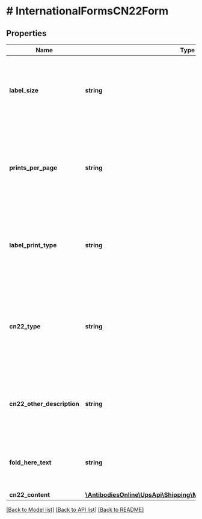 # # InternationalFormsCN22Form

## Properties

Name | Type | Description | Notes
------------ | ------------- | ------------- | -------------
**label_size** | **string** | Provide the valid values:  6 &#x3D; 4X6 1 &#x3D; 8.5X11   Required if the CN22 form container is present. |
**prints_per_page** | **string** | Number of label per page. Currently 1 per page is supported.  Required if the CN22 form container is present. |
**label_print_type** | **string** | Valid Values are pdf, png, gif, zpl, star, epl2 and spl.   Required if the CN22 form container is present. |
**cn22_type** | **string** | Valid values:  1 &#x3D; GIFT 2 &#x3D; DOCUMENTS 3 &#x3D; COMMERCIAL SAMPLE 4 &#x3D; OTHER  Required if the CN22 form container is present. |
**cn22_other_description** | **string** | Required if CN22Type is OTHER.  Required if the CN22 form container is present. | [optional]
**fold_here_text** | **string** | String will replace default \&quot;Fold Here\&quot; text displayed on the label. | [optional]
**cn22_content** | [**\AntibodiesOnline\UpsApi\Shipping\Model\CN22FormCN22Content[]**](CN22FormCN22Content.md) |  |

[[Back to Model list]](../../README.md#models) [[Back to API list]](../../README.md#endpoints) [[Back to README]](../../README.md)
